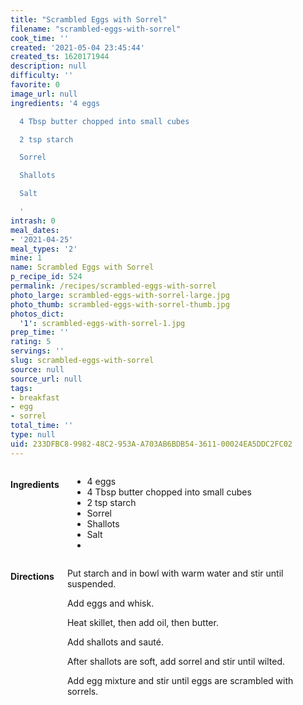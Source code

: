 ```yaml
---
title: "Scrambled Eggs with Sorrel"
filename: "scrambled-eggs-with-sorrel"
cook_time: ''
created: '2021-05-04 23:45:44'
created_ts: 1620171944
description: null
difficulty: ''
favorite: 0
image_url: null
ingredients: '4 eggs

  4 Tbsp butter chopped into small cubes

  2 tsp starch

  Sorrel

  Shallots

  Salt

  '
intrash: 0
meal_dates:
- '2021-04-25'
meal_types: '2'
mine: 1
name: Scrambled Eggs with Sorrel
p_recipe_id: 524
permalink: /recipes/scrambled-eggs-with-sorrel
photo_large: scrambled-eggs-with-sorrel-large.jpg
photo_thumb: scrambled-eggs-with-sorrel-thumb.jpg
photos_dict:
  '1': scrambled-eggs-with-sorrel-1.jpg
prep_time: ''
rating: 5
servings: ''
slug: scrambled-eggs-with-sorrel
source: null
source_url: null
tags:
- breakfast
- egg
- sorrel
total_time: ''
type: null
uid: 233DFBC8-9982-48C2-953A-A703AB6BDB54-3611-00024EA5DDC2FC02
---
```

<div class="large-8 medium-7 columns" id="writeup">	</div><!-- #writeup -->
</div><!-- #row-one -->
<div class="row" id="row-two">	<div class="medium-4 small-5 columns" id="ingredients"><h4>Ingredients</h4><div class="box box-ingredients content"><ul>
<li>4 eggs</li>
<li>4 Tbsp butter chopped into small cubes</li>
<li>2 tsp starch</li>
<li>Sorrel</li>
<li>Shallots</li>
<li>Salt</li>
<li></li>
</ul>
</div>	</div>	<div class="medium-6 small-7 columns" id="directions"><h4>Directions</h4><div class="box box-directions content"><p>Put starch and in bowl with warm water and stir until suspended.</p>
<p>Add eggs and whisk.</p>
<p>Heat skillet, then add oil, then butter.</p>
<p>Add shallots and sauté.</p>
<p>After shallots are soft, add sorrel and stir until wilted.</p>
<p>Add egg mixture and stir until eggs are scrambled with sorrels.</p>
</div>	</div>